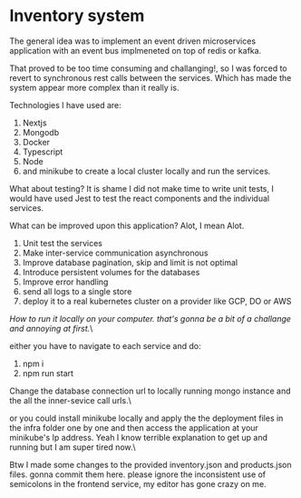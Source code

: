 # Inventory system

The general idea was to implement an event driven microservices application with an event bus implmeneted on top of redis or kafka.

That proved to be too time consuming and challanging!, so I was forced to revert to synchronous rest calls between the services.
Which has made the system appear more complex than it really is.

Technologies I have used are:

1. Nextjs
2. Mongodb
3. Docker
4. Typescript
5. Node
6. and minikube to create a local cluster locally and run the services.

What about testing? It is shame I did not make time to write unit tests, I would have used Jest to test the react components and the individual services.

What can be improved upon this application? Alot, I mean Alot.

1. Unit test the services
2. Make inter-service communication asynchronous
3. Improve database pagination, skip and limit is not optimal
4. Introduce persistent volumes for the databases
5. Improve error handling
6. send all logs to a single store
7. deploy it to a real kubernetes cluster on a provider like GCP, DO or AWS

_How to run it locally on your computer. that's gonna be a bit of a challange and annoying at first._\

either you have to navigate to each service and do:

1. npm i
2. npm run start

Change the database connection url to locally running mongo instance and the all the inner-sevice call urls.\

or you could install minikube locally and apply the the deployment files in the infra folder one by one and then access the application at your minikube's Ip address. Yeah I know terrible
explanation to get up and running but I am super tired now.\

Btw I made some changes to the provided inventory.json and products.json files. gonna commit them here.
please ignore the inconsistent use of semicolons in the frontend service, my editor has gone crazy on me.
